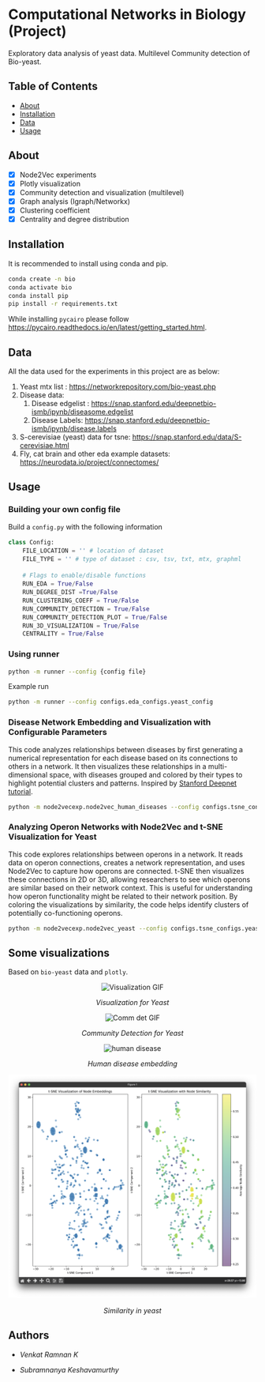 # Computational Networks in Biology (Project)

Exploratory data analysis of yeast data. Multilevel Community detection of Bio-yeast.

## Table of Contents

- [About](#about)
- [Installation](#installation)
- [Data](#data)
- [Usage](#usage)


## About

- [x] Node2Vec experiments
- [x] Plotly visualization
- [x] Community detection and visualization (multilevel)
- [x] Graph analysis (Igraph/Networkx)
- [x] Clustering coefficient
- [x] Centrality and degree distribution

## Installation

It is recommended to install using conda and pip.

```bash
conda create -n bio
conda activate bio
conda install pip
pip install -r requirements.txt
```

While installing `pycairo` please follow https://pycairo.readthedocs.io/en/latest/getting_started.html.


## Data

All the data used for the experiments in this project are as below:

1. Yeast mtx list : https://networkrepository.com/bio-yeast.php
2. Disease data:
    1. Disease edgelist : https://snap.stanford.edu/deepnetbio-ismb/ipynb/diseasome.edgelist
    2. Disease Labels: https://snap.stanford.edu/deepnetbio-ismb/ipynb/disease.labels
3. S-cerevisiae (yeast) data for tsne: https://snap.stanford.edu/data/S-cerevisiae.html
4. Fly, cat brain and other eda example datasets: https://neurodata.io/project/connectomes/

## Usage

### Building your own config file
Build a `config.py` with the following information
```python
class Config:
    FILE_LOCATION = '' # location of dataset
    FILE_TYPE = '' # type of dataset : csv, tsv, txt, mtx, graphml

    # Flags to enable/disable functions
    RUN_EDA = True/False
    RUN_DEGREE_DIST =True/False
    RUN_CLUSTERING_COEFF = True/False
    RUN_COMMUNITY_DETECTION = True/False
    RUN_COMMUNITY_DETECTION_PLOT = True/False
    RUN_3D_VISUALIZATION = True/False
    CENTRALITY = True/False
```

### Using runner

```bash
python -m runner --config {config file}
```

Example run
```bash
python -m runner --config configs.eda_configs.yeast_config
```

### Disease Network Embedding and Visualization with Configurable Parameters

This code analyzes relationships between diseases by first generating a numerical representation for each disease based on its connections to others in a network. It then visualizes these relationships in a multi-dimensional space, with diseases grouped and colored by their types to highlight potential clusters and patterns.
Inspired by [Stanford Deepnet tutorial](https://snap.stanford.edu/deepnetbio-ismb/ipynb/Human+Disease+Network.html).

```bash
python -m node2vecexp.node2vec_human_diseases --config configs.tsne_configs.human_disease_tsne_config
```

### Analyzing Operon Networks with Node2Vec and t-SNE Visualization for Yeast

This code explores relationships between operons in a network. It reads data on operon connections, creates a network representation, and uses Node2Vec to capture how operons are connected. t-SNE then visualizes these connections in 2D or 3D, allowing researchers to see which operons are similar based on their network context. This is useful for understanding how operon functionality might be related to their network position. By coloring the visualizations by similarity, the code helps identify clusters of potentially co-functioning operons.

```bash
python -m node2vecexp.node2vec_yeast --config configs.tsne_configs.yeast_tsne_config
```

## Some visualizations

Based on `bio-yeast` data and  `plotly`.

<p align="center">
  <img src="./images/vis.gif" alt="Visualization GIF" />
</p>
<p align="center">
  <em>Visualization for Yeast</em>
</p>

<p align="center">
  <img src="./images/community_det.gif" alt="Comm det GIF" />
</p>
<p align="center">
  <em>Community Detection for Yeast</em>
</p>

<p align="center">
  <img src="./images/human_disease.png" alt="human disease" />
</p>
<p align="center">
  <em>Human disease embedding</em>
</p>

<p align="center">
  <img src="./images/yeast.png" alt="yeast" />
</p>
<p align="center">
  <em>Similarity in yeast</em>
</p>




## Authors

- _Venkat Ramnan K_

- _Subramnanya Keshavamurthy_